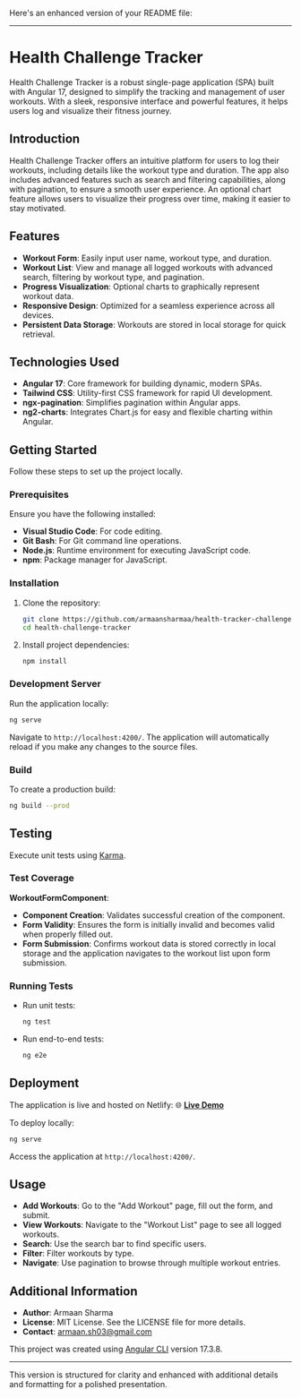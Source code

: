 Here's an enhanced version of your README file:

---

# **Health Challenge Tracker**

Health Challenge Tracker is a robust single-page application (SPA) built with Angular 17, designed to simplify the tracking and management of user workouts. With a sleek, responsive interface and powerful features, it helps users log and visualize their fitness journey.

## **Introduction**

Health Challenge Tracker offers an intuitive platform for users to log their workouts, including details like the workout type and duration. The app also includes advanced features such as search and filtering capabilities, along with pagination, to ensure a smooth user experience. An optional chart feature allows users to visualize their progress over time, making it easier to stay motivated.

## **Features**

- **Workout Form**: Easily input user name, workout type, and duration.
- **Workout List**: View and manage all logged workouts with advanced search, filtering by workout type, and pagination.
- **Progress Visualization**: Optional charts to graphically represent workout data.
- **Responsive Design**: Optimized for a seamless experience across all devices.
- **Persistent Data Storage**: Workouts are stored in local storage for quick retrieval.

## **Technologies Used**

- **Angular 17**: Core framework for building dynamic, modern SPAs.
- **Tailwind CSS**: Utility-first CSS framework for rapid UI development.
- **ngx-pagination**: Simplifies pagination within Angular apps.
- **ng2-charts**: Integrates Chart.js for easy and flexible charting within Angular.

## **Getting Started**

Follow these steps to set up the project locally.

### **Prerequisites**

Ensure you have the following installed:

- **Visual Studio Code**: For code editing.
- **Git Bash**: For Git command line operations.
- **Node.js**: Runtime environment for executing JavaScript code.
- **npm**: Package manager for JavaScript.

### **Installation**

1. Clone the repository:

   ```sh
   git clone https://github.com/armaansharmaa/health-tracker-challenge.git
   cd health-challenge-tracker
   ```

2. Install project dependencies:
   ```sh
   npm install
   ```

### **Development Server**

Run the application locally:

```sh
ng serve
```

Navigate to `http://localhost:4200/`. The application will automatically reload if you make any changes to the source files.

### **Build**

To create a production build:

```sh
ng build --prod
```

## **Testing**

Execute unit tests using [Karma](https://karma-runner.github.io).

### **Test Coverage**

**WorkoutFormComponent**:

- **Component Creation**: Validates successful creation of the component.
- **Form Validity**: Ensures the form is initially invalid and becomes valid when properly filled out.
- **Form Submission**: Confirms workout data is stored correctly in local storage and the application navigates to the workout list upon form submission.

### **Running Tests**

- Run unit tests:
  ```sh
  ng test
  ```
- Run end-to-end tests:
  ```sh
  ng e2e
  ```

## **Deployment**

The application is live and hosted on Netlify:
🌐 **[Live Demo]()**

To deploy locally:

```sh
ng serve
```

Access the application at `http://localhost:4200/`.

## **Usage**

- **Add Workouts**: Go to the "Add Workout" page, fill out the form, and submit.
- **View Workouts**: Navigate to the "Workout List" page to see all logged workouts.
- **Search**: Use the search bar to find specific users.
- **Filter**: Filter workouts by type.
- **Navigate**: Use pagination to browse through multiple workout entries.

## **Additional Information**

- **Author**: Armaan Sharma
- **License**: MIT License. See the LICENSE file for more details.
- **Contact**: [armaan.sh03@gmail.com](mailto:armaan.sh03@gmail.com)

This project was created using [Angular CLI](https://github.com/angular/angular-cli) version 17.3.8.

---

This version is structured for clarity and enhanced with additional details and formatting for a polished presentation.
